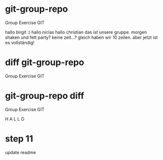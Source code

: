 # git-group-repo
Group Exercise GIT

hallo birgit :)
hallo niclas
hallo christian
das ist unsere gruppe.
morgen shaken und fett party?
keine zeit...?
gleich haben wir 10 zeilen.
aber jetzt ist es vollständig!


# diff git-group-repo
Group Exercise GIT

# git-group-repo diff
Group Exercise GIT

H
A
L
L
O

# step 11 
update readme 
